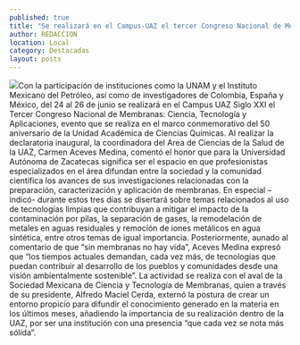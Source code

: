 ```yaml
---
published: true
title: "Se realizará en el Campus-UAZ el tercer Congreso Nacional de Membranas, con el tema Tecnologías Limpias "
author: REDACCION
location: Local
category: Destacadas
layout: posts
---
```


![](http://i.imgur.com/oiJwutAm.jpg)Con la participación de instituciones como la UNAM y el Instituto Mexicano del Petróleo, así como de investigadores de Colombia, España y México, del 24 al 26 de junio se realizará en el Campus UAZ Siglo XXI el Tercer Congreso Nacional de Membranas: Ciencia, Tecnología y Aplicaciones, evento que se realiza en el marco conmemorativo del 50 aniversario de la Unidad Académica de Ciencias Químicas.
Al realizar la declaratoria inaugural, la coordinadora del Area de Ciencias de la Salud de la UAZ, Carmen Aceves Medina, comentó el honor que para la Universidad Autónoma de Zacatecas significa ser el espacio en que profesionistas especializados en el área difundan entre la sociedad y la comunidad científica los avances de sus investigaciones relacionadas con la preparación, caracterización y aplicación de membranas.
En especial –indicó- durante estos tres días se disertará sobre temas relacionados al uso de tecnologías limpias que contribuyan a mitigar el impacto de la contaminación por pilas, la separación de gases, la remodelación de metales en aguas residuales y remoción de iones metálicos en agua sintética, entre otros temas de igual importancia.
Posteriormente, aunado al comentario de que “sin membranas no hay vida”, Aceves Medina expresó que “los tiempos actuales demandan, cada vez más, de tecnologías que puedan contribuir al desarrollo de los pueblos y comunidades desde una visión ambientalmente sostenible”.
La actividad se realiza con el aval de la Sociedad Mexicana de Ciencia y Tecnología de Membranas, quien a través de su presidente, Alfredo Maciel Cerda, externó la postura de crear un entorno propicio para difundir el conocimiento generado en la materia en los últimos meses, añadiendo la importancia de su realización dentro de la UAZ, por ser una institución con una presencia “que cada vez se nota más sólida”.
